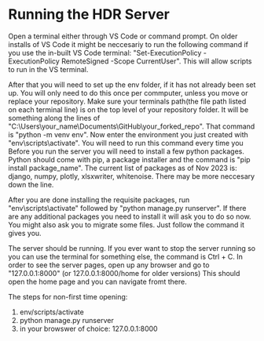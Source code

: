 # Running the HDR Server
Open a terminal either through VS Code or command prompt. On older installs of VS Code it might be neccesariy to run the following command if you use the in-built VS Code terminal: "Set-ExecutionPolicy -ExecutionPolicy RemoteSigned -Scope CurrentUser". This will allow scripts to run in the VS terminal. 


After that you will need to set up the env folder, if it has not already been set up. You will only need to do this once per commputer, unless you move or replace your repository. Make sure your terminals path(the file path listed on each terminal line) is on the top level of your repository folder. It will be something along the lines of
"C:\Users\your_name\Documents\GitHub\your_forked_repo". 
 That command is "python -m venv env". 
 Now enter the environment you just created with "env\scripts\activate". You will need to run this command every time you
 Before you run the server you will need to install a few python packages. Python should come with pip, a package installer and the command is "pip install package_name". The current list of packages as of Nov 2023 is: django, numpy, plotly, xlsxwriter, whitenoise. There may be more neccesary down the line.


After you are done installing the requisite packages, run "env\scripts\activate" followed by "python manage.py runserver". If there are any additional packages you need to install it will ask you to do so now. You might also ask you to migrate some files. Just follow the command it gives you. 

The server should be running. If you ever want to stop the server running so you can use the terminal for something else, the command is Ctrl + C. In order to see the server pages, open up any browser and go to "127.0.0.1:8000" (or 127.0.0.1:8000/home for older versions) This should open the home page and you can navigate fromt there. 

The steps for non-first time opening:
1. env/scripts/activate
2. python manage.py runserver
3. in your browswer of choice: 127.0.0.1:8000
